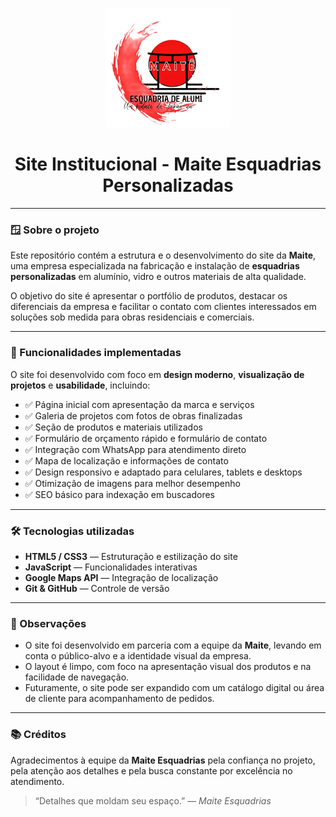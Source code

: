 <p align="center">
  <img src="images/logo_png.webp" alt="Logo da Maite Esquadrias" width="200"/>
</p>

<h1 align="center">Site Institucional - Maite Esquadrias Personalizadas</h1>

---

### 🪟 Sobre o projeto

Este repositório contém a estrutura e o desenvolvimento do site da **Maite**, uma empresa especializada na fabricação e instalação de **esquadrias personalizadas** em alumínio, vidro e outros materiais de alta qualidade.

O objetivo do site é apresentar o portfólio de produtos, destacar os diferenciais da empresa e facilitar o contato com clientes interessados em soluções sob medida para obras residenciais e comerciais.

---

### 🌟 Funcionalidades implementadas

O site foi desenvolvido com foco em **design moderno**, **visualização de projetos** e **usabilidade**, incluindo:

- ✅ Página inicial com apresentação da marca e serviços
- ✅ Galeria de projetos com fotos de obras finalizadas
- ✅ Seção de produtos e materiais utilizados
- ✅ Formulário de orçamento rápido e formulário de contato
- ✅ Integração com WhatsApp para atendimento direto
- ✅ Mapa de localização e informações de contato
- ✅ Design responsivo e adaptado para celulares, tablets e desktops
- ✅ Otimização de imagens para melhor desempenho
- ✅ SEO básico para indexação em buscadores

---

### 🛠️ Tecnologias utilizadas

- **HTML5 / CSS3** — Estruturação e estilização do site
- **JavaScript** — Funcionalidades interativas
- **Google Maps API** — Integração de localização
- **Git & GitHub** — Controle de versão

---

### 📌 Observações

- O site foi desenvolvido em parceria com a equipe da **Maite**, levando em conta o público-alvo e a identidade visual da empresa.
- O layout é limpo, com foco na apresentação visual dos produtos e na facilidade de navegação.
- Futuramente, o site pode ser expandido com um catálogo digital ou área de cliente para acompanhamento de pedidos.

---

### 📚 Créditos

Agradecimentos à equipe da **Maite Esquadrias** pela confiança no projeto, pela atenção aos detalhes e pela busca constante por excelência no atendimento.

> “Detalhes que moldam seu espaço.” — *Maite Esquadrias*
